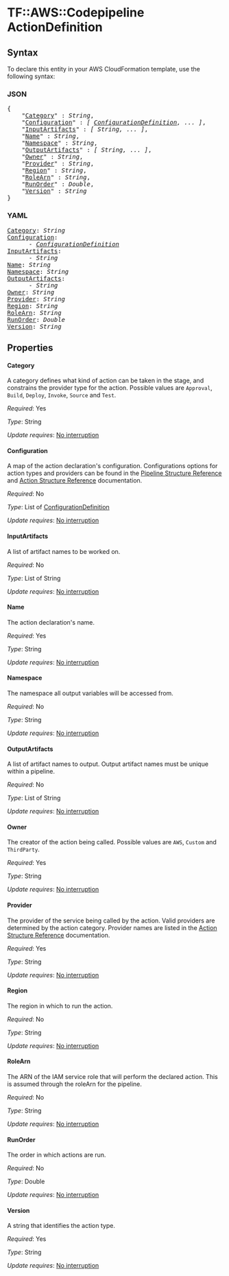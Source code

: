 # TF::AWS::Codepipeline ActionDefinition

## Syntax

To declare this entity in your AWS CloudFormation template, use the following syntax:

### JSON

<pre>
{
    "<a href="#category" title="Category">Category</a>" : <i>String</i>,
    "<a href="#configuration" title="Configuration">Configuration</a>" : <i>[ <a href="configurationdefinition.md">ConfigurationDefinition</a>, ... ]</i>,
    "<a href="#inputartifacts" title="InputArtifacts">InputArtifacts</a>" : <i>[ String, ... ]</i>,
    "<a href="#name" title="Name">Name</a>" : <i>String</i>,
    "<a href="#namespace" title="Namespace">Namespace</a>" : <i>String</i>,
    "<a href="#outputartifacts" title="OutputArtifacts">OutputArtifacts</a>" : <i>[ String, ... ]</i>,
    "<a href="#owner" title="Owner">Owner</a>" : <i>String</i>,
    "<a href="#provider" title="Provider">Provider</a>" : <i>String</i>,
    "<a href="#region" title="Region">Region</a>" : <i>String</i>,
    "<a href="#rolearn" title="RoleArn">RoleArn</a>" : <i>String</i>,
    "<a href="#runorder" title="RunOrder">RunOrder</a>" : <i>Double</i>,
    "<a href="#version" title="Version">Version</a>" : <i>String</i>
}
</pre>

### YAML

<pre>
<a href="#category" title="Category">Category</a>: <i>String</i>
<a href="#configuration" title="Configuration">Configuration</a>: <i>
      - <a href="configurationdefinition.md">ConfigurationDefinition</a></i>
<a href="#inputartifacts" title="InputArtifacts">InputArtifacts</a>: <i>
      - String</i>
<a href="#name" title="Name">Name</a>: <i>String</i>
<a href="#namespace" title="Namespace">Namespace</a>: <i>String</i>
<a href="#outputartifacts" title="OutputArtifacts">OutputArtifacts</a>: <i>
      - String</i>
<a href="#owner" title="Owner">Owner</a>: <i>String</i>
<a href="#provider" title="Provider">Provider</a>: <i>String</i>
<a href="#region" title="Region">Region</a>: <i>String</i>
<a href="#rolearn" title="RoleArn">RoleArn</a>: <i>String</i>
<a href="#runorder" title="RunOrder">RunOrder</a>: <i>Double</i>
<a href="#version" title="Version">Version</a>: <i>String</i>
</pre>

## Properties

#### Category

A category defines what kind of action can be taken in the stage, and constrains the provider type for the action. Possible values are `Approval`, `Build`, `Deploy`, `Invoke`, `Source` and `Test`.

_Required_: Yes

_Type_: String

_Update requires_: [No interruption](https://docs.aws.amazon.com/AWSCloudFormation/latest/UserGuide/using-cfn-updating-stacks-update-behaviors.html#update-no-interrupt)

#### Configuration

A map of the action declaration's configuration. Configurations options for action types and providers can be found in the [Pipeline Structure Reference](http://docs.aws.amazon.com/codepipeline/latest/userguide/reference-pipeline-structure.html#action-requirements) and [Action Structure Reference](https://docs.aws.amazon.com/codepipeline/latest/userguide/action-reference.html) documentation.

_Required_: No

_Type_: List of <a href="configurationdefinition.md">ConfigurationDefinition</a>

_Update requires_: [No interruption](https://docs.aws.amazon.com/AWSCloudFormation/latest/UserGuide/using-cfn-updating-stacks-update-behaviors.html#update-no-interrupt)

#### InputArtifacts

A list of artifact names to be worked on.

_Required_: No

_Type_: List of String

_Update requires_: [No interruption](https://docs.aws.amazon.com/AWSCloudFormation/latest/UserGuide/using-cfn-updating-stacks-update-behaviors.html#update-no-interrupt)

#### Name

The action declaration's name.

_Required_: Yes

_Type_: String

_Update requires_: [No interruption](https://docs.aws.amazon.com/AWSCloudFormation/latest/UserGuide/using-cfn-updating-stacks-update-behaviors.html#update-no-interrupt)

#### Namespace

The namespace all output variables will be accessed from.

_Required_: No

_Type_: String

_Update requires_: [No interruption](https://docs.aws.amazon.com/AWSCloudFormation/latest/UserGuide/using-cfn-updating-stacks-update-behaviors.html#update-no-interrupt)

#### OutputArtifacts

A list of artifact names to output. Output artifact names must be unique within a pipeline.

_Required_: No

_Type_: List of String

_Update requires_: [No interruption](https://docs.aws.amazon.com/AWSCloudFormation/latest/UserGuide/using-cfn-updating-stacks-update-behaviors.html#update-no-interrupt)

#### Owner

The creator of the action being called. Possible values are `AWS`, `Custom` and `ThirdParty`.

_Required_: Yes

_Type_: String

_Update requires_: [No interruption](https://docs.aws.amazon.com/AWSCloudFormation/latest/UserGuide/using-cfn-updating-stacks-update-behaviors.html#update-no-interrupt)

#### Provider

The provider of the service being called by the action. Valid providers are determined by the action category. Provider names are listed in the [Action Structure Reference](https://docs.aws.amazon.com/codepipeline/latest/userguide/action-reference.html) documentation.

_Required_: Yes

_Type_: String

_Update requires_: [No interruption](https://docs.aws.amazon.com/AWSCloudFormation/latest/UserGuide/using-cfn-updating-stacks-update-behaviors.html#update-no-interrupt)

#### Region

The region in which to run the action.

_Required_: No

_Type_: String

_Update requires_: [No interruption](https://docs.aws.amazon.com/AWSCloudFormation/latest/UserGuide/using-cfn-updating-stacks-update-behaviors.html#update-no-interrupt)

#### RoleArn

The ARN of the IAM service role that will perform the declared action. This is assumed through the roleArn for the pipeline.

_Required_: No

_Type_: String

_Update requires_: [No interruption](https://docs.aws.amazon.com/AWSCloudFormation/latest/UserGuide/using-cfn-updating-stacks-update-behaviors.html#update-no-interrupt)

#### RunOrder

The order in which actions are run.

_Required_: No

_Type_: Double

_Update requires_: [No interruption](https://docs.aws.amazon.com/AWSCloudFormation/latest/UserGuide/using-cfn-updating-stacks-update-behaviors.html#update-no-interrupt)

#### Version

A string that identifies the action type.

_Required_: Yes

_Type_: String

_Update requires_: [No interruption](https://docs.aws.amazon.com/AWSCloudFormation/latest/UserGuide/using-cfn-updating-stacks-update-behaviors.html#update-no-interrupt)

